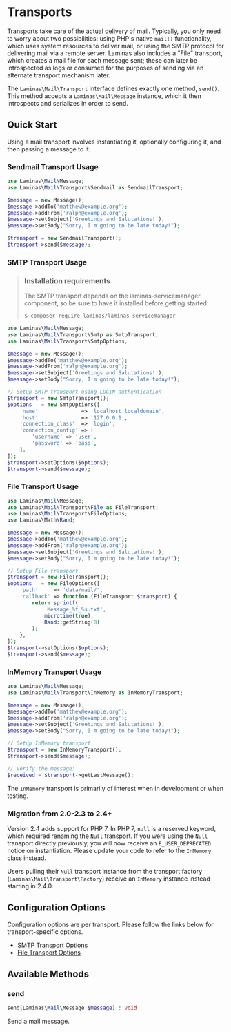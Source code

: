# Transports

Transports take care of the actual delivery of mail. Typically, you only need to
worry about two possibilities: using PHP's native `mail()` functionality, which
uses system resources to deliver mail, or using the SMTP protocol for delivering
mail via a remote server. Laminas also includes a "File" transport, which
creates a mail file for each message sent; these can later be introspected as
logs or consumed for the purposes of sending via an alternate transport
mechanism later.

The `Laminas\Mail\Transport` interface defines exactly one method, `send()`. This
method accepts a `Laminas\Mail\Message` instance, which it then introspects and
serializes in order to send.

## Quick Start

Using a mail transport involves instantiating it, optionally configuring it, and
then passing a message to it.

### Sendmail Transport Usage

```php
use Laminas\Mail\Message;
use Laminas\Mail\Transport\Sendmail as SendmailTransport;

$message = new Message();
$message->addTo('matthew@example.org');
$message->addFrom('ralph@example.org');
$message->setSubject('Greetings and Salutations!');
$message->setBody("Sorry, I'm going to be late today!");

$transport = new SendmailTransport();
$transport->send($message);
```

### SMTP Transport Usage

> ### Installation requirements
>
> The SMTP transport depends on the laminas-servicemanager component, so be sure to
> have it installed before getting started:
>
> ```bash
> $ composer require laminas/laminas-servicemanager
> ```

```php
use Laminas\Mail\Message;
use Laminas\Mail\Transport\Smtp as SmtpTransport;
use Laminas\Mail\Transport\SmtpOptions;

$message = new Message();
$message->addTo('matthew@example.org');
$message->addFrom('ralph@example.org');
$message->setSubject('Greetings and Salutations!');
$message->setBody("Sorry, I'm going to be late today!");

// Setup SMTP transport using LOGIN authentication
$transport = new SmtpTransport();
$options   = new SmtpOptions([
    'name'              => 'localhost.localdomain',
    'host'              => '127.0.0.1',
    'connection_class'  => 'login',
    'connection_config' => [
        'username' => 'user',
        'password' => 'pass',
    ],
]);
$transport->setOptions($options);
$transport->send($message);
```

### File Transport Usage

```php
use Laminas\Mail\Message;
use Laminas\Mail\Transport\File as FileTransport;
use Laminas\Mail\Transport\FileOptions;
use Laminas\Math\Rand;

$message = new Message();
$message->addTo('matthew@example.org');
$message->addFrom('ralph@example.org');
$message->setSubject('Greetings and Salutations!');
$message->setBody("Sorry, I'm going to be late today!");

// Setup File transport
$transport = new FileTransport();
$options   = new FileOptions([
    'path'     => 'data/mail/',
    'callback' => function (FileTransport $transport) {
        return sprintf(
            'Message_%f_%s.txt',
            microtime(true),
            Rand::getString(8)
        );
    },
]);
$transport->setOptions($options);
$transport->send($message);
```

### InMemory Transport Usage

```php
use Laminas\Mail\Message;
use Laminas\Mail\Transport\InMemory as InMemoryTransport;

$message = new Message();
$message->addTo('matthew@example.org');
$message->addFrom('ralph@example.org');
$message->setSubject('Greetings and Salutations!');
$message->setBody("Sorry, I'm going to be late today!");

// Setup InMemory transport
$transport = new InMemoryTransport();
$transport->send($message);

// Verify the message:
$received = $transport->getLastMessage();
```

The `InMemory` transport is primarily of interest when in development or when
testing.

### Migration from 2.0-2.3 to 2.4+

Version 2.4 adds support for PHP 7. In PHP 7, `null` is a reserved keyword,
which required renaming the `Null` transport. If you were using the `Null`
transport directly previously, you will now receive an `E_USER_DEPRECATED`
notice on instantiation. Please update your code to refer to the `InMemory`
class instead.

Users pulling their `Null` transport instance from the transport factory
(`Laminas\Mail\Transport\Factory`) receive an `InMemory` instance instead starting
in 2.4.0.

## Configuration Options

Configuration options are per transport. Please follow the links below for
transport-specific options.

- [SMTP Transport Options](smtp-options.md)
- [File Transport Options](file-options.md)

## Available Methods

### send

```php
send(Laminas\Mail\Message $message) : void
```

Send a mail message.
